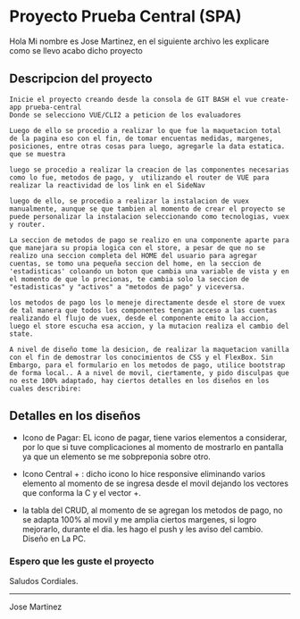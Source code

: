 # Proyecto Prueba Central (SPA)
   
   Hola Mi nombre es Jose Martinez, en el siguiente archivo les explicare como se llevo acabo dicho proyecto

## Descripcion del proyecto
    
    Inicie el proyecto creando desde la consola de GIT BASH el vue create-app prueba-central
    Donde se selecciono VUE/CLI2 a peticion de los evaluadores

    Luego de ello se procedio a realizar lo que fue la maquetacion total de la pagina eso con el fin, de tomar encuentas medidas, margenes, posiciones, entre otras cosas para luego, agregarle la data estatica. que se muestra

    luego se procedio a realizar la creacion de las componentes necesarias como lo fue, metodos de pago, y  utilizando el router de VUE para realizar la reactividad de los link en el SideNav

    luego de ello, se procedio a realizar la instalacion de vuex manualmente, aunque se que tambien al momento de crear el proyecto se puede personalizar la instalacion seleccionando como tecnologias, vuex y router.

    La seccion de metodos de pago se realizo en una componente aparte para que manejara su propia logica con el store, a pesar de que no se realizo una seccion completa del HOME del usuario para agregar cuentas, se tomo una pequeña seccion del home, en la seccion de 'estadisticas' coloando un boton que cambia una variable de vista y en el momento de que lo precionas, te cambia solo la seccion de "estadisticas" y "activos" a "metodos de pago" y viceversa.

    los metodos de pago los lo meneje directamente desde el store de vuex de tal manera que todos los componentes tengan acceso a las cuentas realizando el flujo de vuex, desde el componente emito la accion, luego el store escucha esa accion, y la mutacion realiza el cambio del state.

    A nivel de diseño tome la desicion, de realizar la maquetacion vanilla con el fin de demostrar los conocimientos de CSS y el FlexBox. Sin Embargo, para el formulario en los metodos de pago, utilice bootstrap de forma local.. A a nivel de movil, ciertamente, y pido disculpas que no este 100% adaptado, hay ciertos detalles en los diseños en los cuales describire:
         
## Detalles en los diseños
* Icono de Pagar: EL icono de pagar, tiene varios elementos a considerar, por lo que si tuve complicaciones al momento de mostrarlo en pantalla ya que un elemento se me sobpreponia sobre otro.
* Icono Central + : dicho icono lo hice responsive eliminando varios elemento al momento de se ingresa desde el movil dejando los vectores que conforma la C y el vector +.

* la tabla del CRUD, al momento de se agregan los metodos de pago, no se adapta 100% al movil y me amplia ciertos margenes, si logro mejorarlo, durante el dia. les hago el push y les aviso del cambio. Diseño en La PC.

### Espero que les guste el proyecto
  
Saludos Cordiales.

----

Jose Martinez




